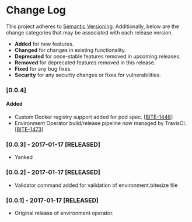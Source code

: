 # **Change Log**

This project adheres to [Semantic Versioning](http://semver.org/). Additionally, below are the change categories that may be associated with each release version.

- **Added** for new features.
- **Changed** for changes in existing functionality.
- **Deprecated** for once-stable features removed in upcoming releases.
- **Removed** for deprecated features removed in this release.
- **Fixed** for any bug fixes.
- **Security** for any security changes or fixes for vulnerabilities.

### **[0.0.4]** 

#### Added 

*  Custom Docker registry support added for pod spec. [[BITE-1448](https://agile-jira.pearson.com/browse/BITE-1448)]
*  Environment Operator build/release pipeline now managed by TravisCI. [[BITE-1473](https://agile-jira.pearson.com/browse/BITE-1473)]

### **[0.0.3] - 2017-01-17 [RELEASED]**

* Yanked

### **[0.0.2] - 2017-01-17 [RELEASED]**

* Validator command added for validation of environment.bitesize file 

### **[0.0.1] - 2017-01-17 [RELEASED]**

* Original release of environment operator.
